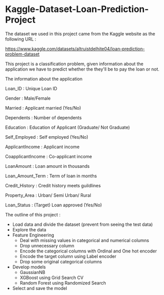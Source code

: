 # Kaggle-Dataset-Loan-Prediction-Project

The dataset we used in this project came from the Kaggle website as the following URL :

https://www.kaggle.com/datasets/altruistdelhite04/loan-prediction-problem-dataset

This project is a classification problem, given information about the application we have to predict whether the they'll be to pay the loan or not.

The information about the application

  Loan_ID : Unique Loan ID

  Gender : Male/Female

  Married : Applicant married (Yes/No)

  Dependents : Number of dependents

  Education : Education of Applicant (Graduate/ Not Graduate)

  Self_Employed : Self employed (Yes/No)

  ApplicantIncome : Applicant income

  CoapplicantIncome : Co-applicant income

  LoanAmount : Loan amount in thousands

  Loan_Amount_Term : Term of loan in months

  Credit_History : Credit history meets guildlines

  Property_Area : Urban/ Semi Urban/ Rural

  Loan_Status : (Target) Loan approved (Yes/No)

The outline of this project :

- Load data and divide the dataset (prevent from seeing the test data)
- Explore the data
- Feature Engineering
  - Deal with missing values in categorical and numerical columns
  - Drop unnecessary column
  - Encode the categorical columns with Ordinal and One hot encoder
  - Encode the target column using Label encoder
  - Drop some original categorical columns
- Develop models
  - GaussianNB
  - XGBoost using Grid Search CV
  - Random Forest using Randomized Search
- Select and save the model



